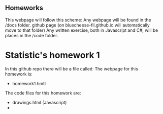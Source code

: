 ## Homeworks

This webpage will follow this scheme:
Any webpage will be found in the /docs folder. github page (on bluecheese-fil.github.io will automatically move to that folder)
Any written exercise, both in Javascript and C#, will be places in the /code folder.

# Statistic's homework 1
In this github repo there will be a file called:
The webpage for this homework is:
* homework1.hmtl

The code files for this homework are:
* drawings.html (Javascript)
* 
